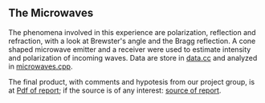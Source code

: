 ## The Microwaves

The phenomena involved in this experience are polarization, reflection and refraction, with a look at Brewster's angle and the Bragg reflection. A cone shaped microwave emitter and a receiver were used to estimate intensity and polarization of incoming waves. Data are store in [data.cc](/Microwaves/data.cc) and analyzed in [microwaves.cpp](/Microwaves/microwaves.cpp).

The final product, with comments and hypotesis from our project group, is at [Pdf of report](/Microwaves/microwave_report.pdf); if the source is of any interest: [source of report](/Microwaves/microwave_report.tex).

